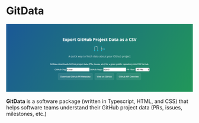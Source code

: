 GitData
=======
![alt text](gitdata.png "Description goes here")

**GitData** is a software package (written in Typescript, HTML, and CSS) that helps software teams understand their GitHub project data (PRs, issues, milestones, etc.)
